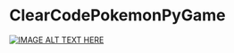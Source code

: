 # ClearCodePokemonPyGame

[![IMAGE ALT TEXT HERE](https://img.youtube.com/vi/fo4e3njyGy0/0.jpg)](https://www.youtube.com/watch?v=fo4e3njyGy0)
